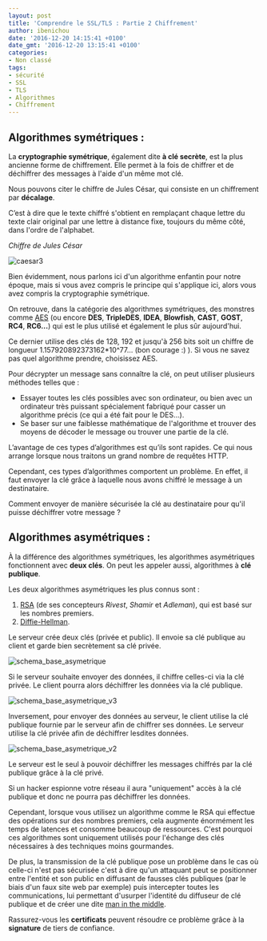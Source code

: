 ```yaml
---
layout: post
title: 'Comprendre le SSL/TLS : Partie 2 Chiffrement'
author: ibenichou
date: '2016-12-20 14:15:41 +0100'
date_gmt: '2016-12-20 13:15:41 +0100'
categories:
- Non classé
tags:
- sécurité
- SSL
- TLS
- Algorithmes
- Chiffrement
---
```


## **Algorithmes symétriques :**

La **cryptographie symétrique**, également dite **à clé secrète**, est la plus ancienne forme de chiffrement. Elle permet à la fois de chiffrer et de déchiffrer des messages à l'aide d'un même mot clé.

Nous pouvons citer le chiffre de Jules César, qui consiste en un chiffrement par **décalage**.

C’est à dire que le texte chiffré s'obtient en remplaçant chaque lettre du texte clair original par une lettre à distance fixe, toujours du même côté, dans l'ordre de l'alphabet.

*Chiffre de Jules César*

![caesar3](http://blog.eleven-labs.com/wp-content/uploads/2016/11/Caesar3.jpg)

Bien évidemment, nous parlons ici d'un algorithme enfantin pour notre époque, mais si vous avez compris le principe qui s'applique ici, alors vous avez compris la cryptographie symétrique.

On retrouve, dans la catégorie des algorithmes symétriques, des monstres comme [AES](https://fr.wikipedia.org/wiki/Advanced_Encryption_Standard) (ou encore **DES**, **TripleDES**, **IDEA**, **Blowfish**, **CAST**, **GOST**, **RC4**, **RC6…**) qui est le plus utilisé et également le plus sûr aujourd'hui.

Ce dernier utilise des clés de 128, 192 et jusqu'à 256 bits soit un chiffre de longueur 1.157920892373162\*10^77… (bon courage :) ). Si vous ne savez pas quel algorithme prendre, choisissez AES.

Pour décrypter un message sans connaître la clé, on peut utiliser plusieurs méthodes telles que :

-   Essayer toutes les clés possibles avec son ordinateur, ou bien avec un ordinateur très puissant spécialement fabriqué pour casser un algorithme précis (ce qui a été fait pour le DES...).
-   Se baser sur une faiblesse mathématique de l'algorithme et trouver des moyens de décoder le message ou trouver une partie de la clé.

L’avantage de ces types d’algorithmes est qu’ils sont rapides. Ce qui nous arrange lorsque nous traitons un grand nombre de requêtes HTTP.

Cependant, ces types d’algorithmes comportent un problème. En effet, il faut envoyer la clé grâce à laquelle nous avons chiffré le message à un destinataire.

Comment envoyer de manière sécurisée la clé au destinataire pour qu'il puisse déchiffrer votre message ?

## **Algorithmes asymétriques :**

À la différence des algorithmes symétriques, les algorithmes asymétriques fonctionnent avec **deux clés**. On peut les appeler aussi, algorithmes à **clé publique**.

Les deux algorithmes asymétriques les plus connus sont :

1.  [RSA](https://fr.wikipedia.org/wiki/Chiffrement_RSA) (de ses concepteurs *Rivest*, *Shamir* et *Adleman*), qui est basé sur les nombres premiers.
2.  [Diffie-Hellman](https://fr.wikipedia.org/wiki/%C3%89change_de_cl%C3%A9s_Diffie-Hellman).

Le serveur crée deux clés (privée et public). Il envoie sa clé publique au client et garde bien secrètement sa clé privée.

![schema\_base\_asymetrique](http://blog.eleven-labs.com/wp-content/uploads/2016/11/schema_base_asymetrique.jpg)

Si le serveur souhaite envoyer des données, il chiffre celles-ci via la clé privée. Le client pourra alors déchiffrer les données via la clé publique.

![schema\_base\_asymetrique\_v3](http://blog.eleven-labs.com/wp-content/uploads/2016/11/schema_base_asymetrique_v3.jpg)

Inversement, pour envoyer des données au serveur, le client utilise la clé publique fournie par le serveur afin de chiffrer ses données. Le serveur utilise la clé privée afin de déchiffrer lesdites données.

![schema\_base\_asymetrique\_v2](http://blog.eleven-labs.com/wp-content/uploads/2016/11/schema_base_asymetrique_v2.jpg)

Le serveur est le seul à pouvoir déchiffrer les messages chiffrés par la clé publique grâce à la clé privé.

Si un hacker espionne votre réseau il aura "uniquement" accès à la clé publique et donc ne pourra pas déchiffrer les données.

Cependant, lorsque vous utilisez un algorithme comme le RSA qui effectue des opérations sur des nombres premiers, cela augmente énormément les temps de latences et consomme beaucoup de ressources. C'est pourquoi ces algorithmes sont uniquement utilisés pour l'échange des clés nécessaires à des techniques moins gourmandes.

De plus, la transmission de la clé publique pose un problème dans le cas où celle-ci n'est pas sécurisée c'est à dire qu'un attaquant peut se positionner entre l'entité et son public en diffusant de fausses clés publiques (par le biais d'un faux site web par exemple) puis intercepter toutes les communications, lui permettant d'usurper l'identité du diffuseur de clé publique et de créer une dite [man in the middle](https://fr.wikipedia.org/wiki/Attaque_de_l'homme_du_milieu).

Rassurez-vous les **certificats** peuvent résoudre ce problème grâce à la **signature** de tiers de confiance.
